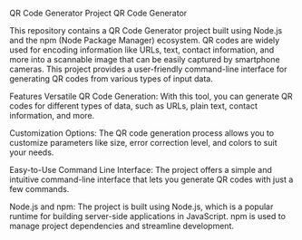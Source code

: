 QR Code Generator Project
QR Code Generator

This repository contains a QR Code Generator project built using Node.js and the npm (Node Package Manager) ecosystem. QR codes are widely used for encoding information like URLs, text, contact information, and more into a scannable image that can be easily captured by smartphone cameras. This project provides a user-friendly command-line interface for generating QR codes from various types of input data.

Features
Versatile QR Code Generation: With this tool, you can generate QR codes for different types of data, such as URLs, plain text, contact information, and more.

Customization Options: The QR code generation process allows you to customize parameters like size, error correction level, and colors to suit your needs.

Easy-to-Use Command Line Interface: The project offers a simple and intuitive command-line interface that lets you generate QR codes with just a few commands.

Node.js and npm: The project is built using Node.js, which is a popular runtime for building server-side applications in JavaScript. npm is used to manage project dependencies and streamline development.
